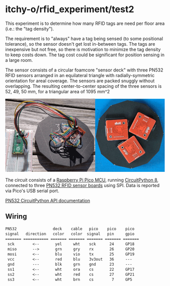 # itchy-o/rfid_experiment/test2

This experiment is to determine how many RFID tags are need per floor area
(i.e.: the "tag density").

The requirement is to "always" have a tag being sensed (to some positional tolerance),
so the sensor doesn't get lost in-between tags.
The tags are inexpensive but not free, so there is motivation to minimize the tag
density to keep costs down.
The tag cost could be significant for position sensing in a large room.

The sensor consists of a circular foamcore "sensor deck" with three PN532 RFID sensors
arranged in an equilateral triangle with radially-symmetric orientation for areal coverage.
The sensors are packed snuggly without overlapping.
The resulting center-to-center spacing of the three sensors is 52, 49, 50 mm, for a
triangular area of 1095 mm^2

![sensor deck](rfidtest2.png)

The circuit consists of a
[Raspberry Pi Pico MCU](https://www.raspberrypi.com/products/raspberry-pi-pico/),
running [CircuitPython 8](https://circuitpython.org/),
connected to three [PN532 RFID sensor boards](https://www.ebay.com/sch/i.html?_nkw=pn532)
using SPI.  Data is reported via Pico's USB serial port.

[PN532 CircuitPython API documentation](https://docs.circuitpython.org/projects/pn532/en/latest/api.html)

## Wiring
```
PN532                deck    cable   pico    pico    pico
signal   direction   color   color  signal   pin     gpio
======= =========== ======= ======= ======= ======= =======
 sck        <--       yel     wht    sck      24     GP18
 miso       -->       grn     gry    rx       26     GP20
 mosi       <--       blu     vio    tx       25     GP19
 vcc        <--       red     blu    3v3out   36     ---
 gnd        ---       blk     grn    gnd      23     ---
 ss1        <--       wht     ora    cs       22     GP17
 ss2        <--       wht     red    cs       27     GP21
 ss3        <--       wht     brn    cs        7     GP5
```
